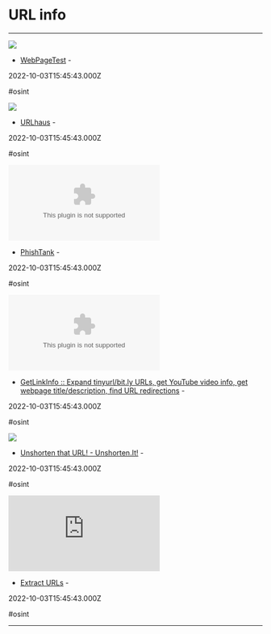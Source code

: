 # URL info

---

![](https://wpt-screenshot.netlify.app/https%3A%2F%2Fwww.webpagetest.org%2F%3Fscreenshot%3D1/opengraph/2023102323)

- [WebPageTest](https://www.webpagetest.org) - 

2022-10-03T15:45:43.000Z

#osint

![](https://urlhaus.abuse.ch/images/abusech_twitter.png)

- [URLhaus](https://urlhaus.abuse.ch/browse) - 

2022-10-03T15:45:43.000Z

#osint

![](https://rdl.ink/render/https%3A%2F%2Fwww.phishtank.com)

- [PhishTank](https://www.phishtank.com) - 

2022-10-03T15:45:43.000Z

#osint

![](https://rdl.ink/render/https%3A%2F%2Fwww.getlinkinfo.com)

- [GetLinkInfo :: Expand tinyurl/bit.ly URLs, get YouTube video info, get webpage title/description, find URL redirections](https://www.getlinkinfo.com) - 

2022-10-03T15:45:43.000Z

#osint

![](https://rdl.ink/render/https%3A%2F%2Funshorten.it)

- [Unshorten that URL! - Unshorten.It!](https://unshorten.it) - 

2022-10-03T15:45:43.000Z

#osint

![](https://rdl.ink/render/https%3A%2F%2Fwww.convertcsv.com%2Furl-extractor.htm)

- [Extract URLs](https://www.convertcsv.com/url-extractor.htm) - 

2022-10-03T15:45:43.000Z

#osint

---

